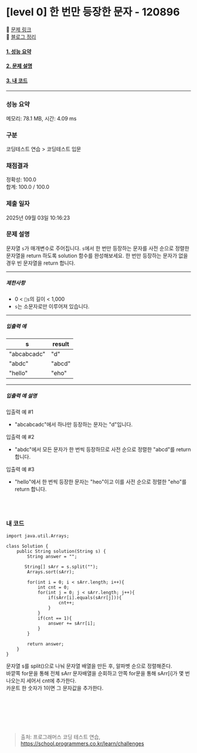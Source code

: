 # [level 0] 한 번만 등장한 문자 - 120896 

🔗 [문제 링크](https://school.programmers.co.kr/learn/courses/30/lessons/120896)<br>
🔗 [블로그 정리](https://amy-g.tistory.com/370)<br>

#### [1. 성능 요약](#성능-요약)
#### [2. 문제 설명](#문제-설명)
#### [3. 내 코드](#내-코드)

<hr>

### 성능 요약

메모리: 78.1 MB, 시간: 4.09 ms

### 구분

코딩테스트 연습 > 코딩테스트 입문

### 채점결과

정확성: 100.0<br/>합계: 100.0 / 100.0

### 제출 일자

2025년 09월 03일 10:16:23

### 문제 설명

<p>문자열 <code>s</code>가 매개변수로 주어집니다. <code>s</code>에서 한 번만 등장하는 문자를 사전 순으로 정렬한 문자열을 return 하도록 solution 함수를 완성해보세요. 한 번만 등장하는 문자가 없을 경우 빈 문자열을 return 합니다.</p>

<hr>

<h5>제한사항</h5>

<ul>
<li>0 &lt; <code>s</code>의 길이 &lt; 1,000</li>
<li><code>s</code>는 소문자로만 이루어져 있습니다.</li>
</ul>

<hr>

<h5>입출력 예</h5>
<table class="table">
        <thead><tr>
<th>s</th>
<th>result</th>
</tr>
</thead>
        <tbody><tr>
<td>"abcabcadc"</td>
<td>"d"</td>
</tr>
<tr>
<td>"abdc"</td>
<td>"abcd"</td>
</tr>
<tr>
<td>"hello"</td>
<td>"eho"</td>
</tr>
</tbody>
      </table>
<hr>

<h5>입출력 예 설명</h5>

<p>입출력 예 #1</p>

<ul>
<li>"abcabcadc"에서 하나만 등장하는 문자는 "d"입니다.</li>
</ul>

<p>입출력 예 #2</p>

<ul>
<li>"abdc"에서 모든 문자가 한 번씩 등장하므로 사전 순으로 정렬한 "abcd"를 return 합니다.</li>
</ul>

<p>입출력 예 #3</p>

<ul>
<li>"hello"에서 한 번씩 등장한 문자는 "heo"이고 이를 사전 순으로 정렬한 "eho"를 return 합니다.</li>
</ul>


<br>
<br>

### 내 코드
````
import java.util.Arrays;

class Solution {
    public String solution(String s) {
        String answer = "";

       String[] sArr = s.split("");
        Arrays.sort(sArr);

        for(int i = 0; i < sArr.length; i++){
            int cnt = 0;
            for(int j = 0; j < sArr.length; j++){
                if(sArr[i].equals(sArr[j])){
                    cnt++;
                }
            }
            if(cnt == 1){
                answer += sArr[i];
            }
        }

        return answer;
    }
}
````
문자열 s를 split()으로 나눠 문자열 배열을 만든 후, 알파벳 순으로 정렬해준다.<br>
바깥쪽 for문을 통해 전체 sArr 문자배열을 순회하고 안쪽 for문을 통해 sArr[i]가 몇 번 나오는지 세어서 cnt에 추가한다.<br>
카운트 한 숫자가 1이면 그 문자값을 추가한다.



<br><br><br><br><br>

> 출처: 프로그래머스 코딩 테스트 연습, https://school.programmers.co.kr/learn/challenges
